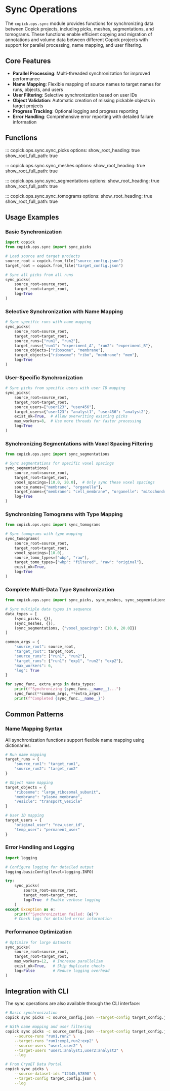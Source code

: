 # Sync Operations

The `copick.ops.sync` module provides functions for synchronizing data between Copick projects, including picks, meshes, segmentations, and tomograms. These functions enable efficient copying and migration of annotations and volume data between different Copick projects with support for parallel processing, name mapping, and user filtering.

## Core Features

- **Parallel Processing**: Multi-threaded synchronization for improved performance
- **Name Mapping**: Flexible mapping of source names to target names for runs, objects, and users
- **User Filtering**: Selective synchronization based on user IDs
- **Object Validation**: Automatic creation of missing pickable objects in target projects
- **Progress Tracking**: Optional logging and progress reporting
- **Error Handling**: Comprehensive error reporting with detailed failure information

## Functions

::: copick.ops.sync.sync_picks
    options:
        show_root_heading: true
        show_root_full_path: true

::: copick.ops.sync.sync_meshes
    options:
        show_root_heading: true
        show_root_full_path: true

::: copick.ops.sync.sync_segmentations
    options:
        show_root_heading: true
        show_root_full_path: true

::: copick.ops.sync.sync_tomograms
    options:
        show_root_heading: true
        show_root_full_path: true

## Usage Examples

### Basic Synchronization

```python
import copick
from copick.ops.sync import sync_picks

# Load source and target projects
source_root = copick.from_file("source_config.json")
target_root = copick.from_file("target_config.json")

# Sync all picks from all runs
sync_picks(
    source_root=source_root,
    target_root=target_root,
    log=True
)
```

### Selective Synchronization with Name Mapping

```python
# Sync specific runs with name mapping
sync_picks(
    source_root=source_root,
    target_root=target_root,
    source_runs=["run1", "run2"],
    target_runs={"run1": "experiment_A", "run2": "experiment_B"},
    source_objects=["ribosome", "membrane"],
    target_objects={"ribosome": "ribo", "membrane": "mem"},
    log=True
)
```

### User-Specific Synchronization

```python
# Sync picks from specific users with user ID mapping
sync_picks(
    source_root=source_root,
    target_root=target_root,
    source_users=["user123", "user456"],
    target_users={"user123": "analyst1", "user456": "analyst2"},
    exist_ok=True,  # Allow overwriting existing picks
    max_workers=8,  # Use more threads for faster processing
    log=True
)
```

### Synchronizing Segmentations with Voxel Spacing Filtering

```python
from copick.ops.sync import sync_segmentations

# Sync segmentations for specific voxel spacings
sync_segmentations(
    source_root=source_root,
    target_root=target_root,
    voxel_spacings=[10.0, 20.0],  # Only sync these voxel spacings
    source_names=["membrane", "organelle"],
    target_names={"membrane": "cell_membrane", "organelle": "mitochondria"},
    log=True
)
```

### Synchronizing Tomograms with Type Mapping

```python
from copick.ops.sync import sync_tomograms

# Sync tomograms with type mapping
sync_tomograms(
    source_root=source_root,
    target_root=target_root,
    voxel_spacings=[10.0],
    source_tomo_types=["wbp", "raw"],
    target_tomo_types={"wbp": "filtered", "raw": "original"},
    exist_ok=True,
    log=True
)
```

### Complete Multi-Data Type Synchronization

```python
from copick.ops.sync import sync_picks, sync_meshes, sync_segmentations

# Sync multiple data types in sequence
data_types = [
    (sync_picks, {}),
    (sync_meshes, {}),
    (sync_segmentations, {"voxel_spacings": [10.0, 20.0]})
]

common_args = {
    "source_root": source_root,
    "target_root": target_root,
    "source_runs": ["run1", "run2"],
    "target_runs": {"run1": "exp1", "run2": "exp2"},
    "max_workers": 6,
    "log": True
}

for sync_func, extra_args in data_types:
    print(f"Synchronizing {sync_func.__name__}...")
    sync_func(**common_args, **extra_args)
    print(f"Completed {sync_func.__name__}")
```

## Common Patterns

### Name Mapping Syntax

All synchronization functions support flexible name mapping using dictionaries:

```python
# Run name mapping
target_runs = {
    "source_run1": "target_run1",
    "source_run2": "target_run2"
}

# Object name mapping
target_objects = {
    "ribosome": "large_ribosomal_subunit",
    "membrane": "plasma_membrane",
    "vesicle": "transport_vesicle"
}

# User ID mapping
target_users = {
    "original_user": "new_user_id",
    "temp_user": "permanent_user"
}
```

### Error Handling and Logging

```python
import logging

# Configure logging for detailed output
logging.basicConfig(level=logging.INFO)

try:
    sync_picks(
        source_root=source_root,
        target_root=target_root,
        log=True  # Enable verbose logging
    )
except Exception as e:
    print(f"Synchronization failed: {e}")
    # Check logs for detailed error information
```

### Performance Optimization

```python
# Optimize for large datasets
sync_picks(
    source_root=source_root,
    target_root=target_root,
    max_workers=12,  # Increase parallelism
    exist_ok=True,   # Skip duplicate checks
    log=False        # Reduce logging overhead
)
```

## Integration with CLI

The sync operations are also available through the CLI interface:

```bash
# Basic synchronization
copick sync picks -c source_config.json --target-config target_config.json

# With name mapping and user filtering
copick sync picks -c source_config.json --target-config target_config.json \
    --source-runs "run1,run2" \
    --target-runs "run1:exp1,run2:exp2" \
    --source-users "user1,user2" \
    --target-users "user1:analyst1,user2:analyst2" \
    --log

# From CryoET Data Portal
copick sync picks \
    --source-dataset-ids "12345,67890" \
    --target-config target_config.json \
    --log
```
